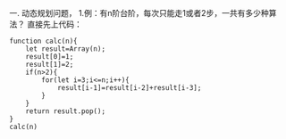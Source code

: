 一. 动态规划问题，
1.例：有n阶台阶，每次只能走1或者2步，一共有多少种算法？
直接先上代码：
```
function calc(n){
    let result=Array(n);
    result[0]=1;
    result[1]=2;
    if(n>2){
        for(let i=3;i<=n;i++){
            result[i-1]=result[i-2]+result[i-3];
        }
    }
    return result.pop();
}
calc(n)
```